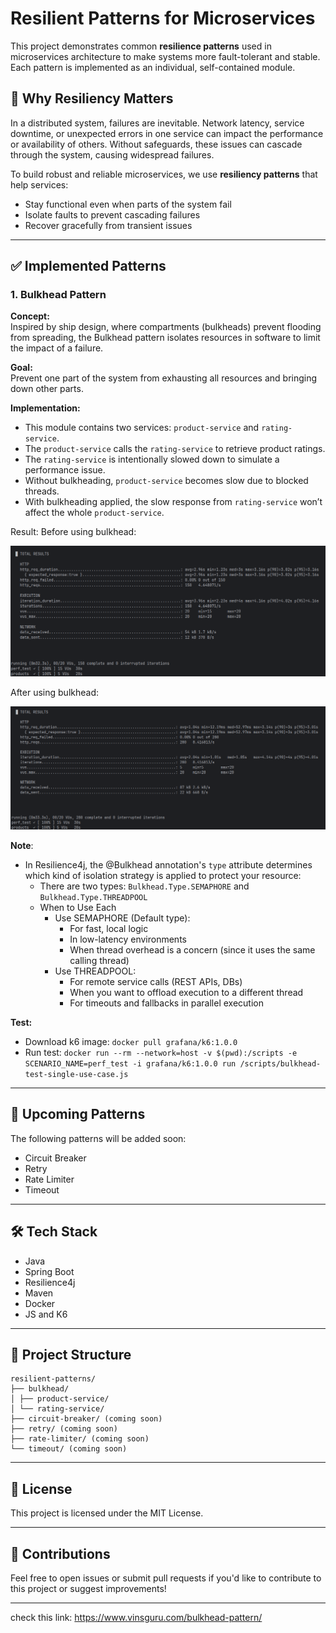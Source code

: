 # Resilient Patterns for Microservices

This project demonstrates common **resilience patterns** used in microservices architecture to make systems more fault-tolerant and stable. Each pattern is implemented as an individual, self-contained module.

## 📌 Why Resiliency Matters

In a distributed system, failures are inevitable. Network latency, service downtime, or unexpected errors in one service can impact the performance or availability of others. Without safeguards, these issues can cascade through the system, causing widespread failures.

To build robust and reliable microservices, we use **resiliency patterns** that help services:

- Stay functional even when parts of the system fail
- Isolate faults to prevent cascading failures
- Recover gracefully from transient issues

---

## ✅ Implemented Patterns

### 1. Bulkhead Pattern

**Concept:**  
Inspired by ship design, where compartments (bulkheads) prevent flooding from spreading, the Bulkhead pattern isolates resources in software to limit the impact of a failure.

**Goal:**  
Prevent one part of the system from exhausting all resources and bringing down other parts.

**Implementation:**
- This module contains two services: `product-service` and `rating-service`.
- The `product-service` calls the `rating-service` to retrieve product ratings.
- The `rating-service` is intentionally slowed down to simulate a performance issue.
- Without bulkheading, `product-service` becomes slow due to blocked threads.
- With bulkheading applied, the slow response from `rating-service` won’t affect the whole `product-service`.

Result:
Before using bulkhead:

![Screenshot of K6-test Result](images/before-bulkhead.png)

After using bulkhead:

![Screenshot of K6-test Result](images/after-bulkhead.png)

**Note**:
- In Resilience4j, the @Bulkhead annotation's `type` attribute determines which kind of isolation strategy is applied to protect your resource:
  - There are two types: `Bulkhead.Type.SEMAPHORE` and `Bulkhead.Type.THREADPOOL`
  - When to Use Each
    - Use SEMAPHORE (Default type):
      - For fast, local logic 
      - In low-latency environments 
      - When thread overhead is a concern (since it uses the same calling thread)
    - Use THREADPOOL:
      - For remote service calls (REST APIs, DBs)
      - When you want to offload execution to a different thread 
      - For timeouts and fallbacks in parallel execution

**Test:**
- Download k6 image: `docker pull grafana/k6:1.0.0`
- Run test: `docker run --rm --network=host -v $(pwd):/scripts -e SCENARIO_NAME=perf_test -i grafana/k6:1.0.0 run /scripts/bulkhead-test-single-use-case.js`

---

## 🚧 Upcoming Patterns

The following patterns will be added soon:

- Circuit Breaker
- Retry
- Rate Limiter
- Timeout

---

## 🛠️ Tech Stack

- Java
- Spring Boot
- Resilience4j
- Maven
- Docker
- JS and K6

---

## 📂 Project Structure
```
resilient-patterns/
├── bulkhead/
│ ├── product-service/
│ └── rating-service/
├── circuit-breaker/ (coming soon)
├── retry/ (coming soon)
├── rate-limiter/ (coming soon)
└── timeout/ (coming soon)
```
---

## 📄 License

This project is licensed under the MIT License.

---

## 🙌 Contributions

Feel free to open issues or submit pull requests if you'd like to contribute to this project or suggest improvements!

---
check this link: https://www.vinsguru.com/bulkhead-pattern/